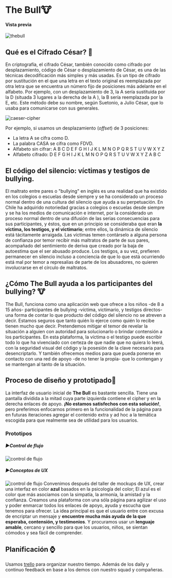 # The Bull🐮
#### Vista previa
![thebull](https://scontent.fscl3-1.fna.fbcdn.net/v/t1.0-9/64824965_2417756048445783_7186477831017201664_n.jpg?_nc_cat=108&_nc_oc=AQk_4R5E-DPcWk_aBB1huZ-Zfs75Kib_6uKmVfsTRw0XvhuQLh42DQDOcGbZTjB0w0g&_nc_ht=scontent.fscl3-1.fna&oh=b0acba9db88a52fd893b3a01ab8fecc7&oe=5D7F3015)


## Qué es el Cifrado César? 🔐

En criptografía, el cifrado César, también conocido como cifrado por desplazamiento, código de César o desplazamiento de César, es una de las técnicas decodificación más simples y más usadas. Es un tipo de cifrado por sustitución en el que una letra en el texto original es reemplazada por otra letra que se encuentra un número fijo de posiciones más adelante en el alfabeto. Por ejemplo, con un desplazamiento de 3, la A sería sustituida por la D (situada 3 lugares a la derecha de la A ), la B sería reemplazada por la E, etc. Este método debe su nombre, según Suetonio, a Julio César, que lo usaba para comunicarse con sus generales.

![caeser-cipher](http://2.bp.blogspot.com/-3du0K9pOZ7s/VHFySl6ZmtI/AAAAAAAAADk/0giTfpefDHw/s1600/caesar.gif)



Por ejemplo, si usamos un desplazamiento (_offset_) de 3 posiciones:

- La letra A se cifra como D.
- La palabra CASA se cifra como FDVD.
- Alfabeto sin cifrar: A B C D E F G H I J K L M N O P Q R S T U V W X Y Z
- Alfabeto cifrado: D E F G H I J K L M N O P Q R S T U V W X Y Z A B C

## El código del silencio: víctimas y testigos de bullying.
El maltrato entre pares o "bullying" en inglés es una realidad que ha existido en los colegios o escuelas desde siempre y se ha considerado un proceso normal dentro de una  cultura del silencio que ayuda a su perpetuación. En Chile ha adquirido notoriedad gracias a colegios o escuelas desde siempre y se ha los medios de comunicación e internet, por la considerado un proceso normal dentro de una difusión de las serias consecuencias para sus participantes, y éstos, que en un principio se consideraba que eran **la víctima, los testigos, y el victimario**; entre ellos, la dinámica de silencio está tácitamente arraigada. Las víctimas temen contárselo a alguna persona de confianza por temor recibir más maltratos de parte de sus pares, acompañado del sentimiento de deriva que creado por la baja de autoestima que el ser abusado produce. Los testigos, a su vez, prefieren permanecer en silencio incluso a conciencia de que lo que está ocurriendo está mal por temor a represalias de parte de los abusadores, no quieren involucrarse en el círculo de maltratos. 

## ¿Cómo The Bull ayuda a los participantes del bullying? 🐮
The Bull,  funciona como una aplicación web que ofrece a los niños -de 8 a 15 años- participantes de bullying -víctima, victimario, y testigos directos- una forma de contar lo que producto del código del silencio no se atreven a decir. Estamos seguros que tanto quién lo ejerce como quién lo recibe tienen mucho que decir. Pretendemos mitigar el temor de revelar la situación a alguien con autoridad para solucionarlo o brindar contensión a los participantes. En esta plataforma, la víctima o el testigo puede escribir todo lo que ha vivenciado con certeza de que nadie que no quiera lo leerá, con la seguridad visual del código y la posesión de la clave necesaria para desencriptarlo. Y también ofrecemos medios para que pueda ponerse en contacto con una red de apoyo -de no tener la propia- que lo contengan y se mantengan al tanto de la situación.


## Proceso de diseño y prototipado🎨
La interfaz de usuario inicial de **The Bull** es bastante sencilla. Tiene una pantalla dividida a la mitad cuya parte izquierda contiene el cipher y en la derecha enlaces de apoyo. **¡No estamos satisfechos con esta solución!**, pero preferimos enfocarnos primero en la funcionalidad de la página para en futuras iteraciones agregar el contenido extra y ad hoc a la temática escogida para que realmente sea de utilidad para los usuarios.
### Prototipos 
##### ▶Control de flujo

![control de flujo](https://scontent.fscl3-1.fna.fbcdn.net/v/t1.0-9/64728940_2417641525123902_8427401059445506048_n.jpg?_nc_cat=105&_nc_oc=AQmHJmiI5h5cX_aMY9tTrgLQgxA_2KYcsQUg-U5_iP73yHF6FX6wOH9UG0n-32UMd38&_nc_ht=scontent.fscl3-1.fna&oh=26744c0ce35f3d77d9fcf246f766eda5&oe=5D86E247)

##### ▶Conceptos de UX
![control de flujo](https://scontent.fscl3-1.fna.fbcdn.net/v/t1.0-9/65001494_2417641558457232_6273759270156632064_n.jpg?_nc_cat=111&_nc_oc=AQmMoDzztKd2N8NH-K2Z4VDha2B68MzSBm-1ARU1SkWFy-I7OMDedfAw2deIOAMnTFI&_nc_ht=scontent.fscl3-1.fna&oh=9785d6d79a4188ce6709dac27b3bf33c&oe=5DC55660)
Convenimos después del taller de mockups de UX, crear una interfaz en color **azul** basados en la psicología del color; El azul es el color que más asociamos con la simpatía, la armonía, la amistad y la confianza. 
Creamos una plataforma con una sóla página para agilizar el uso y poder enmarcar todos los enlaces de apoyo, ayuda y escucha que tenemos para ofrecer.
La idea principal es que el usuario entre con excusa de encriptar un mensaje y **encuentre mucha más ayuda de la que esperaba, contensión, y testimonios**. Y procuramos usar un **lenguaje amable**, cercano y sencillo para que los usuarios, niños, se sientan cómodos y sea fácil de comprender.

## Planificación ⌚
 Usamos  [trello](https://trello.com/b/8NxVl3FA/cipher) para organizar nuestro tiempo. Además de los daily y continuo feedback en base a los demos con nuestro squad y compañeras.

